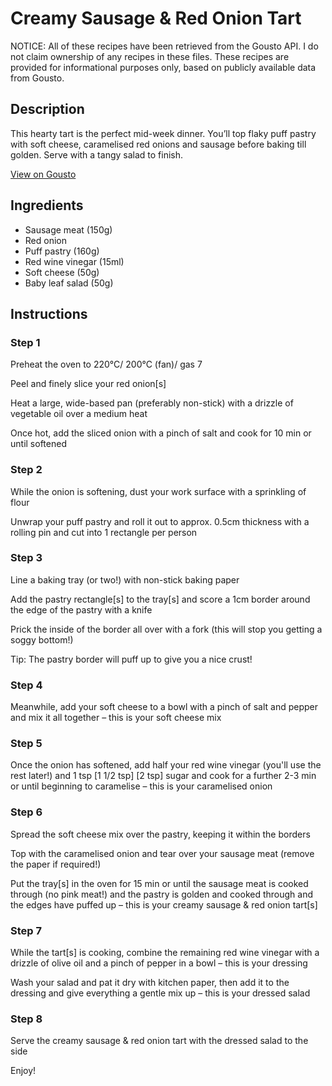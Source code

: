 # Creamy Sausage & Red Onion Tart

NOTICE: All of these recipes have been retrieved from the Gousto API. I do not claim ownership of any recipes in these files. These recipes are provided for informational purposes only, based on publicly available data from Gousto.

## Description

This hearty tart is the perfect mid-week dinner. You’ll top flaky puff pastry with soft cheese, caramelised red onions and sausage before baking till golden. Serve with a tangy salad to finish.

[View on Gousto](https://www.gousto.co.uk/recipes/cookbook/creamy-sausage-red-onion-tart)

## Ingredients

- Sausage meat (150g)
- Red onion
- Puff pastry (160g)
- Red wine vinegar (15ml)
- Soft cheese (50g)
- Baby leaf salad (50g)

## Instructions


### Step 1

Preheat the oven to 220°C/ 200°C (fan)/ gas 7

Peel and finely slice your red onion[s]

Heat a large, wide-based pan (preferably non-stick) with a drizzle of vegetable oil over a medium heat

Once hot, add the sliced onion with a pinch of salt and cook for 10 min or until softened


### Step 2

While the onion is softening, dust your work surface with a sprinkling of flour

Unwrap your puff pastry and roll it out to approx. 0.5cm thickness with a rolling pin and cut into 1 rectangle per person


### Step 3

Line a baking tray (or two!) with non-stick baking paper

Add the pastry rectangle[s] to the tray[s] and score a 1cm border around the edge of the pastry with a knife

Prick the inside of the border all over with a fork (this will stop you getting a soggy bottom!)

Tip: The pastry border will puff up to give you a nice crust!


### Step 4

Meanwhile, add your soft cheese to a bowl with a pinch of salt and pepper and mix it all together – this is your soft cheese mix


### Step 5

Once the onion has softened, add half your red wine vinegar (you'll use the rest later!) and 1 tsp <span class="text-purple">[1 1/2 tsp] </span><span class="text-danger">[2 tsp]</span> sugar and cook for a further 2-3 min or until beginning to caramelise – this is your caramelised onion


### Step 6

Spread the soft cheese mix over the pastry, keeping it within the borders

Top with the caramelised onion and tear over your sausage meat (remove the paper if required!)

Put the tray[s] in the oven for 15 min or until the sausage meat is cooked through (no pink meat!) and the pastry is golden and cooked through and the edges have puffed up – this is your creamy sausage & red onion tart[s]


### Step 7

While the tart[s] is cooking, combine the remaining red wine vinegar with a drizzle of olive oil and a pinch of pepper in a bowl – this is your dressing

Wash your salad and pat it dry with kitchen paper, then add it to the dressing and give everything a gentle mix up – this is your dressed salad

### Step 8

Serve the creamy sausage & red onion tart with the dressed salad to the side

Enjoy!

